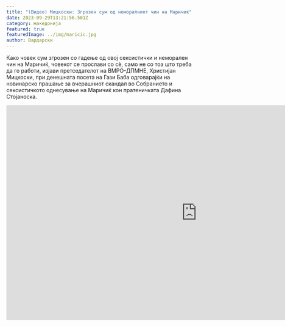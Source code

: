 ```yaml
---
title: "(Видео) Мицкоски: Згрозен сум од неморалниот чин на Маричиќ"
date: 2023-09-29T13:21:56.501Z
category: македонија
featured: true
featuredImage: ../img/maricic.jpg
author: Вардарски
---
```

<!--StartFragment-->

Како човек сум згрозен со гадење од овој сексистички и неморален чин на Маричиќ, човекот се прослави со сè, само не со тоа што треба да го работи, изјави претседателот на ВМРО-ДПМНЕ, Христијан Мицкоски, при денешната посета на Гази Баба одговарајќи на новинарско прашање за вчерашниот скандал во Собранието и сексистичкото однесување на Маричиќ кон пратеничката Дафина Стојаноска.



<!--EndFragment--><iframe width="1000" height="563" src="https://www.youtube.com/embed/9GZlHJs0jts" title="Идната влада на ВМРО-ДПМНЕ ќе ги поддржи општините со средства од централниот буџет" frameborder="0" allow="accelerometer; autoplay; clipboard-write; encrypted-media; gyroscope; picture-in-picture; web-share" allowfullscreen></iframe>